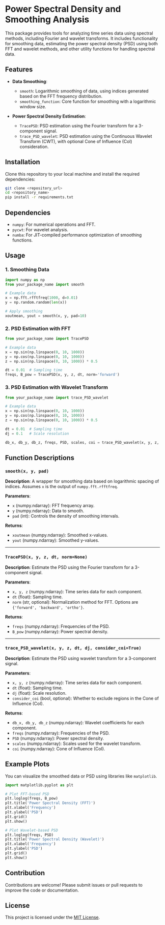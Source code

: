 # Power Spectral Density and Smoothing Analysis

This package provides tools for analyzing time series data using spectral methods, including Fourier and wavelet transforms. It includes functionality for smoothing data, estimating the power spectral density (PSD) using both FFT and wavelet methods, and other utility functions for handling spectral data.

## Features

- **Data Smoothing**:
  - `smooth`: Logarithmic smoothing of data, using indices generated based on the FFT frequency distribution.
  - `smoothing_function`: Core function for smoothing with a logarithmic window size.

- **Power Spectral Density Estimation**:
  - `TracePSD`: PSD estimation using the Fourier transform for a 3-component signal.
  - `trace_PSD_wavelet`: PSD estimation using the Continuous Wavelet Transform (CWT), with optional Cone of Influence (CoI) consideration.

## Installation

Clone this repository to your local machine and install the required dependencies:

```bash
git clone <repository_url>
cd <repository_name>
pip install -r requirements.txt
```

## Dependencies

- `numpy`: For numerical operations and FFT.
- `pycwt`: For wavelet analysis.
- `numba`: For JIT-compiled performance optimization of smoothing functions.

## Usage

### 1. Smoothing Data

```python
import numpy as np
from your_package_name import smooth

# Example data
x = np.fft.rfftfreq(1000, d=0.01)
y = np.random.random(len(x))

# Apply smoothing
xoutmean, yout = smooth(x, y, pad=10)
```

### 2. PSD Estimation with FFT

```python
from your_package_name import TracePSD

# Example data
x = np.sin(np.linspace(0, 10, 1000))
y = np.cos(np.linspace(0, 10, 1000))
z = np.sin(np.linspace(0, 10, 1000)) * 0.5

dt = 0.01  # Sampling time
freqs, B_pow = TracePSD(x, y, z, dt, norm='forward')
```

### 3. PSD Estimation with Wavelet Transform

```python
from your_package_name import trace_PSD_wavelet

# Example data
x = np.sin(np.linspace(0, 10, 1000))
y = np.cos(np.linspace(0, 10, 1000))
z = np.sin(np.linspace(0, 10, 1000)) * 0.5

dt = 0.01  # Sampling time
dj = 0.1   # Scale resolution

db_x, db_y, db_z, freqs, PSD, scales, coi = trace_PSD_wavelet(x, y, z, dt, dj, consider_coi=True)
```

## Function Descriptions

### `smooth(x, y, pad)`

**Description**: A wrapper for smoothing data based on logarithmic spacing of indices. Assumes `x` is the output of `numpy.fft.rfftfreq`.

**Parameters**:
- `x` (numpy.ndarray): FFT frequency array.
- `y` (numpy.ndarray): Data to smooth.
- `pad` (int): Controls the density of smoothing intervals.

**Returns**:
- `xoutmean` (numpy.ndarray): Smoothed x-values.
- `yout` (numpy.ndarray): Smoothed y-values.

---

### `TracePSD(x, y, z, dt, norm=None)`

**Description**: Estimate the PSD using the Fourier transform for a 3-component signal.

**Parameters**:
- `x, y, z` (numpy.ndarray): Time series data for each component.
- `dt` (float): Sampling time.
- `norm` (str, optional): Normalization method for FFT. Options are `{'forward', 'backward', 'ortho'}`.

**Returns**:
- `freqs` (numpy.ndarray): Frequencies of the PSD.
- `B_pow` (numpy.ndarray): Power spectral density.

---

### `trace_PSD_wavelet(x, y, z, dt, dj, consider_coi=True)`

**Description**: Estimate the PSD using wavelet transform for a 3-component signal.

**Parameters**:
- `x, y, z` (numpy.ndarray): Time series data for each component.
- `dt` (float): Sampling time.
- `dj` (float): Scale resolution.
- `consider_coi` (bool, optional): Whether to exclude regions in the Cone of Influence (CoI).

**Returns**:
- `db_x, db_y, db_z` (numpy.ndarray): Wavelet coefficients for each component.
- `freqs` (numpy.ndarray): Frequencies of the PSD.
- `PSD` (numpy.ndarray): Power spectral density.
- `scales` (numpy.ndarray): Scales used for the wavelet transform.
- `coi` (numpy.ndarray): Cone of Influence (CoI).

## Example Plots

You can visualize the smoothed data or PSD using libraries like `matplotlib`.

```python
import matplotlib.pyplot as plt

# Plot FFT-based PSD
plt.loglog(freqs, B_pow)
plt.title('Power Spectral Density (FFT)')
plt.xlabel('Frequency')
plt.ylabel('PSD')
plt.grid()
plt.show()

# Plot Wavelet-based PSD
plt.loglog(freqs, PSD)
plt.title('Power Spectral Density (Wavelet)')
plt.xlabel('Frequency')
plt.ylabel('PSD')
plt.grid()
plt.show()
```

## Contribution

Contributions are welcome! Please submit issues or pull requests to improve the code or documentation.

## License

This project is licensed under the [MIT License](LICENSE).

